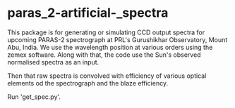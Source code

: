 # paras_2-artificial-_spectra

This package is for generating or simulating CCD output spectra for upcoming PARAS-2 spectrograph at PRL's Gurushikhar Observatory, Mount Abu, India. 
We use the wavelength position at various orders using the zemex software. Along with that, the code use the Sun's observed normalised spectra as an input. 

Then that raw spectra is convolved with efficiency of various optical elements od the spectrograph and the blaze efficiency.

Run 'get_spec.py'.

